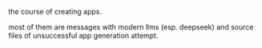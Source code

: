 the course of creating apps.

most of them are messages with modern llms (esp. deepseek) and source files of unsuccessful app generation attempt.

